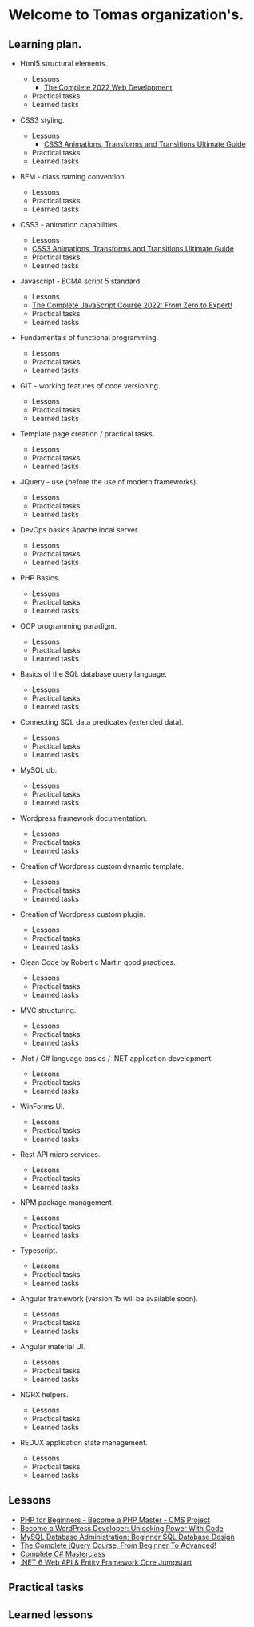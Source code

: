 # Welcome to Tomas organization's.

## Learning plan.
+ Html5 structural elements.
  + Lessons
    + [The Complete 2022 Web Development](https://www.udemy.com/course/the-complete-web-development-bootcamp)
  + Practical tasks
  + Learned tasks
+ CSS3 styling.
  + Lessons
    + [CSS3 Animations, Transforms and Transitions Ultimate Guide](https://www.udemy.com/course/css3-animations-transforms-and-transitions-ultimate-guide)
  + Practical tasks
  + Learned tasks

+ BEM - class naming convention.
  + Lessons
  + Practical tasks
  + Learned tasks
+ CSS3 - animation capabilities.
  + Lessons
   + [CSS3 Animations, Transforms and Transitions Ultimate Guide](https://www.udemy.com/course/css3-animations-transforms-and-transitions-ultimate-guide)
  + Practical tasks
  + Learned tasks
+ Javascript - ECMA script 5 standard.
  + Lessons
   + [The Complete JavaScript Course 2022: From Zero to Expert!](https://www.udemy.com/course/the-complete-javascript-course)
  + Practical tasks
  + Learned tasks
+ Fundamentals of functional programming.
  + Lessons
  + Practical tasks
  + Learned tasks
+ GIT - working features of code versioning.
  + Lessons
  + Practical tasks
  + Learned tasks
+ Template page creation / practical tasks.
  + Lessons
  + Practical tasks
  + Learned tasks
+ JQuery - use (before the use of modern frameworks).
  + Lessons
  + Practical tasks
  + Learned tasks
+ DevOps basics Apache local server.
  + Lessons
  + Practical tasks
  + Learned tasks
+ PHP Basics.
  + Lessons
  + Practical tasks
  + Learned tasks
+ OOP programming paradigm.
  + Lessons
  + Practical tasks
  + Learned tasks
+ Basics of the SQL database query language.
  + Lessons
  + Practical tasks
  + Learned tasks
+ Connecting SQL data predicates (extended data).
  + Lessons
  + Practical tasks
  + Learned tasks
+ MySQL db.
  + Lessons
  + Practical tasks
  + Learned tasks
+ Wordpress framework documentation.
  + Lessons
  + Practical tasks
  + Learned tasks
+ Creation of Wordpress custom dynamic template.
  + Lessons
  + Practical tasks
  + Learned tasks
+ Creation of Wordpress custom plugin.
  + Lessons
  + Practical tasks
  + Learned tasks
+ Clean Code by Robert c Martin good practices.
  + Lessons
  + Practical tasks
  + Learned tasks
+ MVC structuring.
  + Lessons
  + Practical tasks
  + Learned tasks
+ .Net / C# language basics / .NET application development.
  + Lessons
  + Practical tasks
  + Learned tasks
+ WinForms UI.
  + Lessons
  + Practical tasks
  + Learned tasks
+ Rest API micro services.
  + Lessons
  + Practical tasks
  + Learned tasks
+ NPM package management.
  + Lessons
  + Practical tasks
  + Learned tasks
+ Typescript.
  + Lessons
  + Practical tasks
  + Learned tasks
+ Angular framework (version 15 will be available soon).
  + Lessons
  + Practical tasks
  + Learned tasks
+ Angular material UI.
  + Lessons
  + Practical tasks
  + Learned tasks
+ NGRX helpers.
  + Lessons
  + Practical tasks
  + Learned tasks
+ REDUX application state management.
  + Lessons
  + Practical tasks
  + Learned tasks

## Lessons


+ [PHP for Beginners - Become a PHP Master - CMS Project](https://www.udemy.com/course/php-for-complete-beginners-includes-msql-object-oriented)
+ [Become a WordPress Developer: Unlocking Power With Code](https://www.udemy.com/course/become-a-wordpress-developer-php-javascript)
+ [MySQL Database Administration: Beginner SQL Database Design](https://www.udemy.com/course/mysql-dba-for-beginners)
+ [The Complete jQuery Course: From Beginner To Advanced!](https://www.udemy.com/course/jquery-tutorial)
+ [Complete C# Masterclass](https://www.udemy.com/course/complete-csharp-masterclass)
+ [.NET 6 Web API & Entity Framework Core Jumpstart](https://www.udemy.com/course/net-core-31-web-api-entity-framework-core-jumpstart)

## Practical tasks

## Learned lessons
